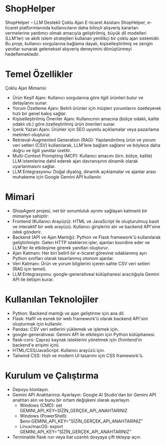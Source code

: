 # ShopHelper
ShopHelper – LLM Destekli Çoklu Ajan E-ticaret Asistanı
ShopHelper, e-ticaret platformlarında kullanıcıların daha bilinçli alışveriş kararları vermelerine yardımcı olmak amacıyla geliştirilmiş, büyük dil modelleri (LLM'ler) ve akıllı istem stratejileri kullanan yenilikçi bir çoklu ajan sistemidir. Bu proje, kullanıcı sorgularına bağlama dayalı, kişiselleştirilmiş ve zengin yanıtlar sunarak geleneksel alışveriş deneyimini dönüştürmeyi hedeflemektedir.

# Temel Özellikler

Çoklu Ajan Mimarisi:
- Ürün Keşif Ajanı: Kullanıcı sorgularına göre ilgili ürünleri bulur ve detaylarını sunar.
- Yorum Özetleme Ajanı: Belirli ürünler için müşteri yorumlarını özetleyerek hızlı bir genel bakış sağlar.
- Kişiselleştirilmiş Öneriler Ajanı: Kullanıcının amacına (bütçe odaklı, kalite odaklı vb.) göre özelleştirilmiş ürün önerileri sunar.
- İçerik Yazarı Ajanı: Ürünler için SEO uyumlu açıklamalar veya pazarlama metinleri oluşturur.
- Retrieval-Augmented Generation (RAG): Yapılandırılmış ürün ve yorum veri setleri (CSV) kullanılarak, LLM'lere bağlam sağlanır ve böylece daha doğru ve ilgili yanıtlar üretilir.
- Multi-Context Prompting (MCP): Kullanıcı amacını (örn. bütçe, kalite) LLM istemlerine dahil ederek ajan davranışının dinamik olarak uyarlanmasını sağlar.
- LLM Entegrasyonu: Doğal diyalog, dinamik açıklamalar ve ajanlar arası muhakeme için Google Gemini API kullanılır.

# Mimari
- ShopAgent projesi, net bir sorumluluk ayrımı sağlayan katmanlı bir mimariye sahiptir:
- Frontend (Kullanıcı Arayüzü): HTML ve JavaScript ile oluşturulmuş basit ve interaktif bir web arayüzü. Kullanıcı girişlerini alır ve backend API'sine istek gönderir.
- Backend (API ve Ajan Mantığı): Python ve Flask framework'ü kullanılarak geliştirilmiştir. Gelen HTTP isteklerini işler, ajanları koordine eder ve LLM'ler ile etkileşime girerek yanıtları oluşturur.
- Ajan Katmanı: Her biri belirli bir e-ticaret görevine odaklanmış ayrı Python sınıfları olarak tasarlanmış otonom ajanlar.
- Veri Katmanı: Ürün ve yorum bilgilerini içeren sahte CSV veri setleri (RAG için temel).
- LLM Entegrasyonu: google-generativeai kütüphanesi aracılığıyla Gemini API ile iletişim kurar.

# Kullanılan Teknolojiler
- Python: Backend mantığı ve ajan geliştirme için ana dil.
- Flask: Hafif ve esnek bir web framework'ü olarak backend API'sini oluşturmak için kullanılır.
- Pandas: CSV veri setlerini yüklemek ve işlemek için.
- google-generativeai: Gemini API ile etkileşim için Python kütüphanesi.
- flask-cors: Çapraz kaynak isteklerini yönetmek için (frontend'in backend'e erişimi için).
- HTML/CSS/JavaScript: Kullanıcı arayüzü için.
- Tailwind CSS: Hızlı ve modern UI tasarımı için CSS framework'ü.

# Kurulum ve Çalıştırma
- Depoyu klonlayın.
- Gemini API Anahtarınızı Ayarlayın:
  Google AI Studio'dan bir Gemini API anahtarı alın ve bunu bir ortam değişkeni olarak ayarlayın.
  * Windows (CMD):
  set GEMINI_API_KEY=SİZİN_GERÇEK_API_ANAHTARINIZ
  * Windows (PowerShell):
  $env:GEMINI_API_KEY="SİZİN_GERÇEK_API_ANAHTARINIZ"
  * Linux/macOS:
  export GEMINI_API_KEY="SİZİN_GERÇEK_API_ANAHTARINIZ"
- Terminalde flask run veya bat uzantılı dosyaya çift tıklayıp açın.
